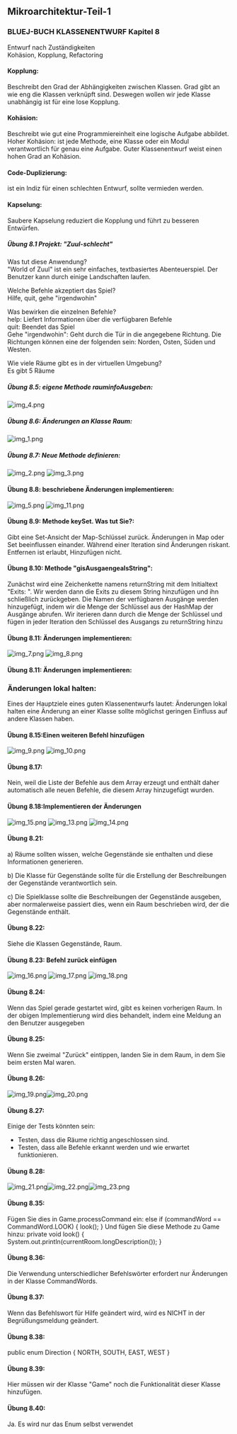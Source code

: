 ## Mikroarchitektur-Teil-1
### BLUEJ-BUCH KLASSENENTWURF Kapitel 8
Entwurf nach Zuständigkeiten <br>
Kohäsion, Kopplung, Refactoring

#### Kopplung:
Beschreibt den Grad der Abhängigkeiten zwischen Klassen. Grad gibt an wie eng die Klassen verknüpft sind.
Deswegen wollen wir jede Klasse unabhängig ist für eine lose Kopplung.

#### Kohäsion:
Beschreibt wie gut eine Programmiereinheit eine logische Aufgabe abbildet.
Hoher Kohäsion: ist jede Methode, eine Klasse oder ein Modul verantwortlich für genau eine Aufgabe.
Guter Klassenentwurf weist einen hohen Grad an Kohäsion.

#### Code-Duplizierung:
ist ein Indiz für einen schlechten Entwurf, sollte vermieden werden.

#### Kapselung:
Saubere Kapselung reduziert die Kopplung und führt zu besseren Entwürfen.


##### Übung 8.1 Projekt: "Zuul-schlecht" <br>

Was tut diese Anwendung? <br>
"World of Zuul" ist ein sehr einfaches, textbasiertes Abenteuerspiel.
Der Benutzer kann durch einige Landschaften laufen. <br>

Welche Befehle akzeptiert das Spiel? <br>
Hilfe, quit, gehe "irgendwohin"<br>

Was bewirken die einzelnen Befehle? <br>
help: Liefert Informationen über die verfügbaren Befehle <br>
quit: Beendet das Spiel <br>
Gehe "irgendwohin": Geht durch die Tür in die angegebene Richtung. Die Richtungen können eine der folgenden sein: Norden, Osten, Süden und Westen.<br>

Wie viele Räume gibt es in der virtuellen Umgebung? <br>
Es gibt 5 Räume<br>

##### Übung 8.5: eigene Methode rauminfoAusgeben:
![img_4.png](img_4.png)

##### Übung 8.6: Änderungen an Klasse Raum:
![img_1.png](img_1.png)

##### Übung 8.7: Neue Methode definieren:
![img_2.png](img_2.png)  ![img_3.png](img_3.png) <br>

#### Übung 8.8: beschriebene Änderungen implementieren:
![img_5.png](img_5.png) ![img_11.png](img_11.png)      <br>

#### Übung 8.9: Methode keySet. Was tut Sie?: <br>
Gibt eine Set-Ansicht der Map-Schlüssel zurück. Änderungen in Map oder Set beeinflussen einander.
Während einer Iteration sind Änderungen riskant.
Entfernen ist erlaubt, Hinzufügen nicht.

#### Übung 8.10: Methode "gisAusgaengealsString": <br>
Zunächst wird eine Zeichenkette namens returnString mit dem Initialtext "Exits: ". Wir werden dann die Exits zu diesem String hinzufügen und ihn schließlich zurückgeben.
Die Namen der verfügbaren Ausgänge werden hinzugefügt, indem wir die Menge der Schlüssel aus der HashMap der Ausgänge abrufen.
Wir iterieren dann durch die Menge der Schlüssel und fügen in jeder Iteration den Schlüssel des Ausgangs zu returnString hinzu

#### Übung 8.11: Änderungen implementieren: <br>
![img_7.png](img_7.png) ![img_8.png](img_8.png) <br>

#### Übung 8.11: Änderungen implementieren: <br>

### Änderungen lokal halten:
Eines der Hauptziele eines guten Klassenentwurfs lautet: Änderungen lokal halten
eine Änderung an einer Klasse sollte möglichst geringen Einfluss auf andere Klassen haben.

#### Übung 8.15:Einen weiteren Befehl hinzufügen <br>
![img_9.png](img_9.png) ![img_10.png](img_10.png)

#### Übung 8.17:  <br>
Nein, weil die Liste der Befehle aus dem Array erzeugt und 
enthält daher automatisch alle neuen Befehle, die diesem Array hinzugefügt wurden.

#### Übung 8.18:Implementieren der Änderungen <br>
![img_15.png](img_15.png) ![img_13.png](img_13.png)  ![img_14.png](img_14.png)

#### Übung 8.21: <br>
a) Räume sollten wissen, welche Gegenstände sie enthalten und diese Informationen generieren.

b) Die Klasse für Gegenstände sollte für die Erstellung der Beschreibungen der Gegenstände verantwortlich sein.

c) Die Spielklasse sollte die Beschreibungen der Gegenstände ausgeben, aber normalerweise passiert dies, wenn ein Raum beschrieben wird, der die Gegenstände enthält. <br>

#### Übung 8.22: <br>
Siehe die Klassen Gegenstände, Raum. 

#### Übung 8.23: Befehl zurück einfügen <br>
![img_16.png](img_16.png) ![img_17.png](img_17.png) ![img_18.png](img_18.png)

#### Übung 8.24: <br>
Wenn das Spiel gerade gestartet wird, gibt es keinen vorherigen Raum. 
In der obigen Implementierung wird dies behandelt, indem eine Meldung an den Benutzer ausgegeben <br>

#### Übung 8.25: <br>
Wenn Sie zweimal "Zurück" eintippen, landen Sie in dem Raum, in dem Sie beim ersten Mal waren.

#### Übung 8.26: <br>
![img_19.png](img_19.png)![img_20.png](img_20.png)  <br>

#### Übung 8.27: <br>
Einige der Tests könnten sein:
- Testen, dass die Räume richtig angeschlossen sind.
- Testen, dass alle Befehle erkannt werden und wie erwartet funktionieren. <br>

#### Übung 8.28: <br>
![img_21.png](img_21.png)![img_22.png](img_22.png)![img_23.png](img_23.png)  <br>

#### Übung 8.35: <br>
Fügen Sie dies in Game.processCommand ein:
else if (commandWord == CommandWord.LOOK) {
look();
}
Und fügen Sie diese Methode zu Game hinzu:
private void look()
{
System.out.println(currentRoom.longDescription());
} <br>

#### Übung 8.36: <br>
Die Verwendung unterschiedlicher Befehlswörter erfordert nur Änderungen in der Klasse CommandWords. <br>

#### Übung 8.37: <br>
Wenn das Befehlswort für Hilfe geändert wird, wird es NICHT in der Begrüßungsmeldung geändert. <br>

#### Übung 8.38: <br>
public enum Direction
{
NORTH, SOUTH, EAST, WEST
}<br>

#### Übung 8.39: <br>
Hier müssen wir der Klasse "Game" noch die Funktionalität dieser Klasse hinzufügen. <br>

#### Übung 8.40: <br>
Ja. Es wird nur das Enum selbst verwendet <br>
